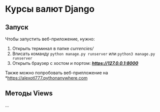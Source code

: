 # Курсы валют Django
## Запуск
Чтобы запустить веб-приложение, нужно:
1. Открыть терминал в папке _currencies/_
2. Вписать команду `python manage.py runserver` или  `python3 manage.py runserver`
3. Открыть браузер с хостом и портом: ***https://127.0.0.1:8000***

Также можно попробовать веб-прилложение на *https://alexotl777.pythonanywhere.com

## Методы Views
...